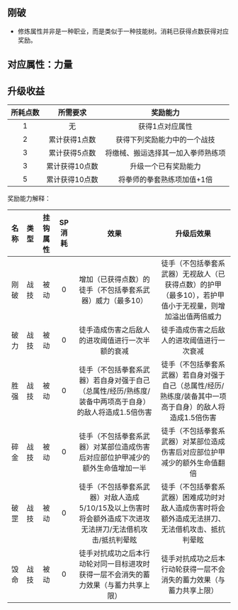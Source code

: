## 刚破

* 修炼属性并非是一种职业，而是类似于一种技能树。消耗已获得点数获得对应奖励。

## 对应属性：力量

## 升级收益

所耗点数|所需要求|奖励能力
:--:|:--:|:--:
1|无|获得1点对应属性
2|累计获得1点数|获得下列奖励能力中的一个战技
3|累计获得5点数|将缴械、搬运选择其一加入拳师熟练项
3|累计获得10点数|升级一个已有奖励能力
5|累计获得10点数|将拳师的拳套熟练项加值+1倍

奖励能力解释：

名称|类型|挂钩属性|SP消耗|效果|升级后效果
:--:|:--:|:--:|:--:|:--:|:--:
刚破|战技|被动|0|增加（已获得点数）的徒手（不包括拳套系武器）威力（最多10）|徒手（不包括拳套系武器）无视敌人（已获得点数）的护甲（最多10），若护甲值小于无视量，则增加溢出值两倍威力
破力|战技|被动|0|徒手造成伤害之后敌人的进攻阈值进行一次半额的衰减|徒手造成伤害之后敌人的进攻阈值进行一次衰减
胜强|战技|被动|0|徒手（不包括拳套系武器）若自身对强于自己（总属性/经历/熟练度/装备中两项高于自身）的敌人将造成1.5倍伤害|徒手（不包括拳套系武器）若自身对强于自己（总属性/经历/熟练度/装备其中一项高于自身）的敌人将造成1.5倍伤害
碎金|战技|被动|0|徒手（不包括拳套系武器）对某部位造成伤害后对应部位护甲减少的额外生命值增加一半|徒手（不包括拳套系武器）对某部位造成伤害后对应部位护甲减少的额外生命值翻倍
破罡|战技|被动|0|徒手（不包括拳套系武器）对敌人造成5/10/15及以上伤害时将会额外造成下次进攻无法拼刀/无法借机攻击/抵抗判晕眩|徒手（不包括拳套系武器）困难成功时对敌人造成伤害时将会额外造成无法拼刀、无法借机攻击、抵抗判晕眩
毁命|战技|被动|0|徒手对抗成功之后本行动轮对同一目标进攻时获得一层不会消失的蓄力效果（与蓄力共享上限）|徒手对抗成功之后本行动轮获得一层不会消失的蓄力效果（与蓄力共享上限）
